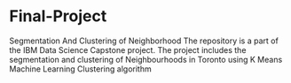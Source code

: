 # Final-Project
Segmentation And Clustering of Neighborhood
The repository is a part of the IBM Data Science Capstone project. The project includes the segmentation and clustering of Neighbourhoods in Toronto using K Means Machine Learning Clustering algorithm
